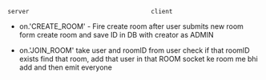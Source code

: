     server                                  client
  - on.'CREATE_ROOM'                       - Fire create room after user submits new room form 
    create room and save ID in DB
    with creator as ADMIN
    
  - on.'JOIN_ROOM'
    take user and roomID from user
    check if that roomID exists
    find that room,
    add that user in that ROOM
    socket ke room me bhi add and then
    emit everyone